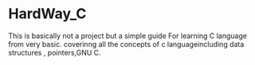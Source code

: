 # HardWay_C
This is basically not a project but a simple guide For learning C language from very basic. coverinng all the concepts of c languageincluding data structures , pointers,GNU C.
